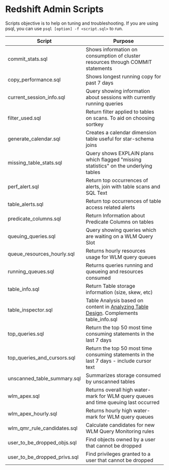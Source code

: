 # Redshift Admin Scripts
Scripts objective is to help on tuning and troubleshooting.
If you are using psql, you can use `psql [option] -f <script.sql>` to run.

| Script                       | Purpose                                                                                   |
|------------------------------|-------------------------------------------------------------------------------------------|
| commit_stats.sql             | Shows information on consumption of cluster resources through COMMIT statements           |
| copy_performance.sql         | Shows longest running copy for past 7 days                                                |
| current_session_info.sql     | Query showing information about sessions with currently running queries                   |
| filter_used.sql              | Return filter applied to tables on scans. To aid on choosing sortkey                      |
| generate_calendar.sql        | Creates a calendar dimension table useful for star-schema joins                           |
| missing_table_stats.sql      | Query shows EXPLAIN plans which flagged "missing statistics" on the underlying tables     |
| perf_alert.sql               | Return top occurrences of alerts, join with table scans and SQL Text                      |
| table_alerts.sql             | Return top occurrences of table access related alerts                                     |
| predicate_columns.sql        | Return Information about Predicate Columns on tables                                      |
| queuing_queries.sql          | Query showing queries which are waiting on a WLM Query Slot                               |
| queue_resources_hourly.sql   | Returns hourly resources usage for WLM query queues                                       |
| running_queues.sql           | Returns queries running and queueing and resources consumed                               |
| table_info.sql               | Return Table storage information (size, skew, etc)                                        |
| table_inspector.sql          | Table Analysis based on content in [Analyzing Table Design](http://docs.aws.amazon.com/redshift/latest/dg/c_analyzing-table-design.html). Complements table_info.sql                                           |
| top_queries.sql              | Return the top 50 most time consuming statements in the last 7 days                       |
| top_queries_and_cursors.sql  | Return the top 50 most time consuming statements in the last 7 days - include cursor text |
| unscanned_table_summary.sql  | Summarizes storage consumed by unscanned tables                                           |
| wlm_apex.sql                 | Returns overall high water-mark for WLM query queues and time queuing last occurred       |
| wlm_apex_hourly.sql          | Returns hourly high water-mark for WLM query queues                                       |
| wlm_qmr_rule_candidates.sql  | Calculate candidates for new WLM Query Monitoring rules                                   |
| user_to_be_dropped_objs.sql  | Find objects owned by a user that cannot be dropped                                       |
| user_to_be_dropped_privs.sql | Find privileges granted to a user that cannot be dropped                                  |

